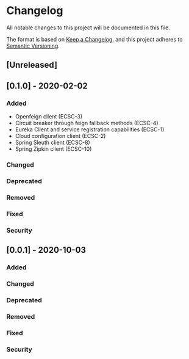 # Changelog
All notable changes to this project will be documented in this file.

The format is based on [Keep a Changelog](https://keepachangelog.com/en/1.0.0/),
and this project adheres to [Semantic Versioning](https://semver.org/spec/v2.0.0.html).

## [Unreleased]

## [0.1.0] - 2020-02-02
### Added
* Openfeign client (ECSC-3)
* Circuit breaker through feign fallback methods (ECSC-4)
* Eureka Client and service registration capabilities (ECSC-1)
* Cloud configuration client (ECSC-2)
* Spring Sleuth client (ECSC-8)
* Spring Zipkin client (ECSC-10)
 
### Changed
### Deprecated
### Removed
### Fixed
### Security

## [0.0.1] - 2020-10-03
### Added
### Changed
### Deprecated
### Removed
### Fixed
### Security

